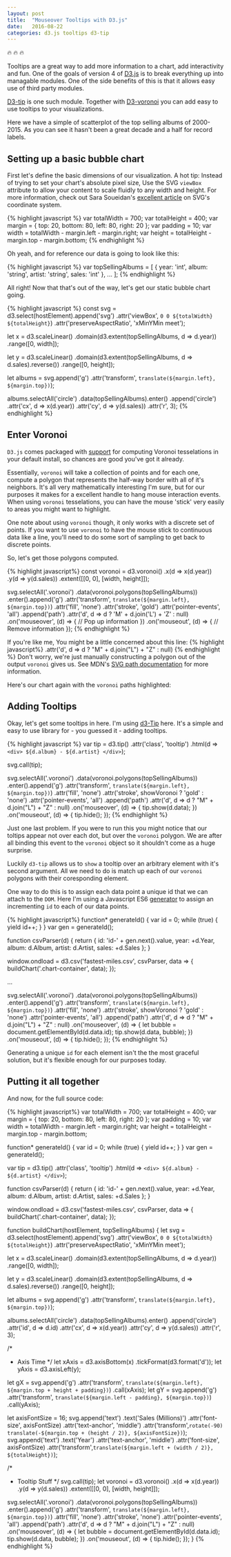 ```yaml
---
layout: post
title:  "Mouseover Tooltips with D3.js"
date:   2016-08-22 
categories: d3.js tooltips d3-tip
---
```


<script src="/assets/vendor/d3/d3.min.js"></script>
<script src="/assets/vendor/d3-tip/index.js"></script>

<script src="/example-code/tooltip-d3/tooltip.js"></script>
<link rel="stylesheet" href="/example-code/tooltip-d3/tooltip.css" media="all"/>

:fire: :fire: :fire:

Tooltips are a great way to add more information to a chart, add interactivity and fun. One of the goals of version 4 of [D3.js]() is to break everything up into managable modules. One of the side benefits of this is that it allows easy use of third party modules.  

[D3-tip](https://github.com/Caged/d3-tip) is one such module. Together with [D3-voronoi]() you can add easy to use tooltips to your visualizations.


<div class='chart-container'></div>

Here we have a simple of scatterplot of the top selling albums of 2000-2015. As you can see it hasn't been a great decade and a half for record labels.

## Setting up a basic bubble chart

First let's define the basic dimensions of our visualization. A hot tip: Instead of trying to set your chart's absolute pixel size, Use the SVG `viewBox` attribute to allow your content to scale fluidly to any width and height. For more information, check out Sara Soueidan's [excellent article](https://sarasoueidan.com/blog/svg-coordinate-systems/) on SVG's coordinate system.

{% highlight javascript %}
var totalWidth = 700;
var totalHeight = 400;
var margin = {
  top: 20,
  bottom: 80,
  left: 80,
  right: 20
};
var padding = 10;
var width = totalWidth - margin.left - margin.right;
var height = totalHeight - margin.top - margin.bottom;
{% endhighlight %}

Oh yeah, and for reference our data is going to look like this:

{% highlight javascript %}
var topSellingAlbums = [ 
  {
    year: 'int', 
    album: 'string', 
    artist: 'string', 
    sales: 'int' 
  },
  ...
];
{% endhighlight %}

All right! Now that that's out of the way, let's get our static bubble chart going.

{% highlight javascript %}
  const svg = d3.select(hostElement).append('svg')
    .attr('viewBox', `0 0 ${totalWidth} ${totalHeight}`)
    .attr('preserveAspectRatio', 'xMinYMin meet');

  let x = d3.scaleLinear()
    .domain(d3.extent(topSellingAlbums, d => d.year))
    .range([0, width]);

  let y = d3.scaleLinear()
    .domain(d3.extent(topSellingAlbums, d => d.sales).reverse())
    .range([0, height]);

  let albums = svg.append('g')
    .attr('transform', `translate(${margin.left}, ${margin.top})`);

  albums.selectAll('circle')
    .data(topSellingAlbums).enter()
    .append('circle')
      .attr('cx', d => x(d.year))
      .attr('cy', d => y(d.sales))
      .attr('r', 3);
{% endhighlight %}

## Enter Voronoi

`D3.js` comes packaged with [support](https://github.com/d3/d3-voronoi/blob/master/README.md) for computing Voronoi tesselations in your default install, so chances are good you've got it already.

Essentially, `voronoi` will take a collection of points and for each one, compute a polygon that represents the half-way border with all of it's neighbors. It's all very mathematically interesting I'm sure, but for our purposes it makes for a excellent handle to hang mouse interaction events. When using `voronoi` tesselations, you can have the mouse 'stick' very easily to areas you might want to highlight.

One note about using `voronoi` though, it only works with a discrete set of points. If you want to use `voronoi` to have the mouse stick to continuous data like a line, you'll need to do some sort of sampling to get back to discrete points.

So, let's get those polygons computed.

{% highlight javascript%}
const voronoi = d3.voronoi()
  .x(d => x(d.year))
  .y(d => y(d.sales))
  .extent([[0, 0], [width, height]]);

svg.selectAll('.voronoi')
  .data(voronoi.polygons(topSellingAlbums))
  .enter().append('g')
    .attr('transform', `translate(${margin.left}, ${margin.top})`)
    .attr('fill', 'none')
    .attr('stroke', 'gold')
    .attr('pointer-events', 'all')
  .append('path')
    .attr('d', d => d ? 'M' + d.join('L') + 'Z' : null)
    .on('mouseover', (d) => {
      // Pop up information
    })
    .on('mouseout', (d) => {
      // Remove information
    });
{% endhighlight %}

If you're like me, You might be a little concerned about this line:
{% highlight javascript%}
    .attr('d', d => d ? "M" + d.join("L") + "Z" : null)
{% endhighlight %}
Don't worry, we're just manually constructing a polygon out of the output `voronoi` gives us. See MDN's [SVG path documentation](https://developer.mozilla.org/en-US/docs/Web/SVG/Tutorial/Paths) for more information.

Here's our chart again with the `voronoi` paths highlighted:

<div class='chart-container-voronoi'></div>

## Adding Tooltips

Okay, let's get some tooltips in here. I'm using [d3-Tip](https://github.com/Caged/d3-tip) here. It's a simple and easy to use library for - you guessed it - adding tooltips.


{% highlight javascript %}
var tip = d3.tip()
  .attr('class', 'tooltip')
  .html(d => `
    <div>
      ${d.album} - ${d.artist}
    </div>
    `);

svg.call(tip);

svg.selectAll('.voronoi')
  .data(voronoi.polygons(topSellingAlbums))
  .enter().append('g')
    .attr('transform', `translate(${margin.left}, ${margin.top})`)
    .attr('fill', 'none')
    .attr('stroke', showVoronoi ? 'gold' : 'none')
    .attr('pointer-events', 'all')
  .append('path')
    .attr('d', d => d ? "M" + d.join("L") + "Z" : null)
    .on('mouseover', (d) => {
      tip.show(d.data);
    })
  .on('mouseout', (d) => {
    tip.hide();
  });
{% endhighlight %}

Just one last problem. If you were to run this you might notice that our toltips appear not over each dot, but over the `voronoi` polygon. We are after all binding this event to the `voronoi` object so it shouldn't come as a huge surprise.

Luckily `d3-tip` allows us to `show` a tooltip over an arbitrary element with it's second argument. All we need to do is match up each of our `voronoi` polygons with their coresponding element.

One way to do this is to assign each data point a unique id that we can attach to the `DOM`. Here I'm using a Javascript ES6 [generator](https://developer.mozilla.org/en-US/docs/Web/JavaScript/Reference/Statements/function*) to assign an incrementing `id` to each of our data points.

{% highlight javascript%}
function* generateId() {
  var id = 0;
  while (true) {
    yield id++;
  }
}
var gen = generateId();

function csvParser(d) {
  return {
    id: 'id-' + gen.next().value,
    year: +d.Year,
    album: d.Album,
    artist: d.Artist,
    sales: +d.Sales
  };
}

window.ondload = d3.csv('fastest-miles.csv', csvParser, data => {
  buildChart('.chart-container', data);
});

...

svg.selectAll('.voronoi')
  .data(voronoi.polygons(topSellingAlbums))
  .enter().append('g')
    .attr('transform', `translate(${margin.left}, ${margin.top})`)
    .attr('fill', 'none')
    .attr('stroke', showVoronoi ? 'gold' : 'none')
    .attr('pointer-events', 'all')
  .append('path')
    .attr('d', d => d ? "M" + d.join("L") + "Z" : null)
    .on('mouseover', (d) => {
      let bubble = document.getElementById(d.data.id);
      tip.show(d.data, bubble);
    })
  .on('mouseout', (d) => {
    tip.hide();
  });
{% endhighlight %}

Generating a unique `id` for each element isn't the the most graceful solution, but it's flexible enough for our purposes today.

## Putting it all together

And now, for the full source code:

{% highlight javascript%}
var totalWidth = 700;
var totalHeight = 400;
var margin = {
  top: 20,
  bottom: 80,
  left: 80,
  right: 20
};
var padding = 10;
var width = totalWidth - margin.left - margin.right;
var height = totalHeight - margin.top - margin.bottom;

function* generateId() {
  var id = 0;
  while (true) {
    yield id++;
  }
}
var gen = generateId();

var tip = d3.tip()
  .attr('class', 'tooltip')
  .html(d => `
    <div>
      ${d.album} - ${d.artist}
    </div>
    `);

function csvParser(d) {
  return {
    id: 'id-' + gen.next().value,
    year: +d.Year,
    album: d.Album,
    artist: d.Artist,
    sales: +d.Sales
  };
}

window.ondload = d3.csv('fastest-miles.csv', csvParser, data => {
  buildChart('.chart-container', data);
});

function buildChart(hostElement, topSellingAlbums) {
  let svg = d3.select(hostElement).append('svg')
    .attr('viewBox', `0 0 ${totalWidth} ${totalHeight}`)
    .attr('preserveAspectRatio', 'xMinYMin meet');

  let x = d3.scaleLinear()
    .domain(d3.extent(topSellingAlbums, d => d.year))
    .range([0, width]);

  let y = d3.scaleLinear()
    .domain(d3.extent(topSellingAlbums, d => d.sales).reverse())
    .range([0, height]);

  let albums = svg.append('g')
    .attr('transform', `translate(${margin.left}, ${margin.top})`);

  albums.selectAll('circle')
    .data(topSellingAlbums).enter()
    .append('circle')
      .attr('id', d => d.id)
      .attr('cx', d => x(d.year))
      .attr('cy', d => y(d.sales))
      .attr('r', 3);

  /*
   * Axis Time
   */
  let xAxis = d3.axisBottom(x)
    .tickFormat(d3.format('d'));
  let yAxis = d3.axisLeft(y);

  let gX = svg.append('g')
    .attr('transform', `translate(${margin.left}, ${margin.top + height + padding})`)
    .call(xAxis);
  let gY = svg.append('g')
    .attr('transform', `translate(${margin.left - padding}, ${margin.top})`)
    .call(yAxis);

  let axisFontSize = 16;
  svg.append('text')
    .text('Sales (Millions)')
    .attr('font-size', axisFontSize)
    .attr('text-anchor', 'middle')
    .attr('transform',`rotate(-90) translate(-${margin.top + (height / 2)}, ${axisFontSize})`);
  svg.append('text')
    .text('Year')
    .attr('text-anchor', 'middle')
    .attr('font-size', axisFontSize)
    .attr('transform',`translate(${margin.left + (width / 2)}, ${totalHeight})`);

  /*
   * Tooltip Stuff
   */
  svg.call(tip);
  let voronoi = d3.voronoi()
    .x(d => x(d.year))
    .y(d => y(d.sales))
    .extent([[0, 0], [width, height]]);

  svg.selectAll('.voronoi')
    .data(voronoi.polygons(topSellingAlbums))
    .enter().append('g')
      .attr('transform', `translate(${margin.left}, ${margin.top})`)
      .attr('fill', 'none')
      .attr('stroke', 'none')
      .attr('pointer-events', 'all')
    .append('path')
      .attr('d', d => d ? "M" + d.join("L") + "Z" : null)
      .on('mouseover', (d) => {
        let bubble = document.getElementById(d.data.id);
        tip.show(d.data, bubble);
      })
    .on('mouseout', (d) => {
      tip.hide();
    });
}
{% endhighlight %}

